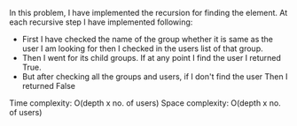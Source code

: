 In this problem, I have implemented the recursion for finding the element. At each recursive step I have implemented following: 
- First I have checked the name of the group whether it is same as the user I am looking for then I checked in the users list of that group. 
- Then I went for its child groups. If at any point I find the user I returned True.
- But after checking all the groups and users, if I don't find the user Then I returned False

Time complexity: O(depth x no. of users) Space complexity: O(depth x no. of users)
